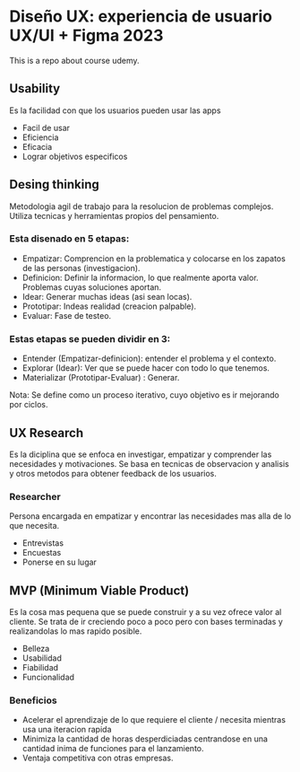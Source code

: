 # Diseño UX: experiencia de usuario UX/UI + Figma 2023
This is a repo about course udemy.

## Usability 
Es la facilidad con que los usuarios pueden usar las apps
- Facil de usar 
- Eficiencia 
- Eficacia
- Lograr objetivos especificos

## Desing thinking 
Metodologia agil de trabajo para la resolucion de problemas complejos. Utiliza tecnicas y herramientas propios del pensamiento.

### Esta disenado en 5 etapas:

- Empatizar: Comprencion en la problematica y colocarse en los zapatos de las personas (investigacion).
- Definicion: Definir la informacion, lo que realmente aporta valor. Problemas cuyas soluciones aportan.
- Idear: Generar muchas ideas (asi sean locas).
- Prototipar: Indeas realidad (creacion palpable).
- Evaluar: Fase de testeo. 

### Estas etapas se pueden dividir en 3: 

- Entender (Empatizar-definicion): entender el problema y el contexto.
- Explorar (Idear):  Ver que se puede hacer con todo lo que tenemos.
- Materializar (Prototipar-Evaluar) : Generar.

Nota: Se define como un proceso iterativo, cuyo objetivo es ir mejorando por ciclos.

## UX Research
Es la diciplina que se enfoca en investigar, empatizar y comprender las necesidades y motivaciones.
Se basa en tecnicas de observacion y analisis y otros metodos para obtener feedback de los usuarios.

### Researcher 
Persona encargada en empatizar y encontrar las necesidades mas alla de lo que necesita.

- Entrevistas
- Encuestas
- Ponerse en su lugar

## MVP (Minimum Viable Product)
Es la cosa mas pequena que se puede construir y a su vez ofrece valor al cliente. Se trata de ir creciendo poco a poco pero con bases terminadas y realizandolas lo mas rapido posible.

- Belleza 
- Usabilidad
- Fiabilidad
- Funcionalidad

### Beneficios

- Acelerar el aprendizaje de lo que requiere el cliente / necesita mientras usa una iteracion rapida
- Minimiza la cantidad de horas desperdiciadas centrandose en una cantidad inima de funciones para el lanzamiento.
- Ventaja competitiva con otras empresas.
